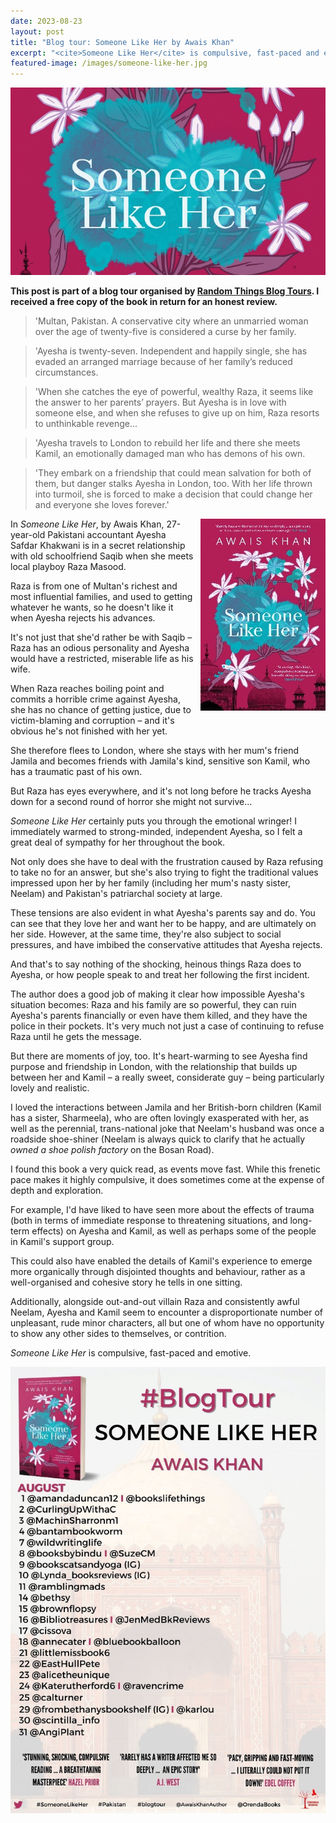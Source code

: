 ```yaml
---
date: 2023-08-23
layout: post
title: "Blog tour: Someone Like Her by Awais Khan"
excerpt: "<cite>Someone Like Her</cite> is compulsive, fast-paced and emotive."
featured-image: /images/someone-like-her.jpg
---
```


![Someone Like Her](/images/someone-like-her.jpg)

**This post is part of a blog tour organised by [Random Things Blog Tours](http://randomthingsthroughmyletterbox.blogspot.com/p/services-to-publishers-authors-blog.html). I received a free copy of the book in return for an honest review.**

> 'Multan, Pakistan. A conservative city where an unmarried woman over the age of twenty-five is considered a curse by her family.

> 'Ayesha is twenty-seven. Independent and happily single, she has evaded an arranged marriage because of her family’s reduced circumstances.

> 'When she catches the eye of powerful, wealthy Raza, it seems like the answer to her parents’ prayers. But Ayesha is in love with someone else, and when she refuses to give up on him, Raza resorts to unthinkable revenge...

> 'Ayesha travels to London to rebuild her life and there she meets Kamil, an emotionally damaged man who has demons of his own.

> 'They embark on a friendship that could mean salvation for both of them, but danger stalks Ayesha in London, too. With her life thrown into turmoil, she is forced to make a decision that could change her and everyone she loves forever.'

<img src="/images/someone-like-her-200.jpg" alt="Someone Like Her" style="float: right; margin-bottom: 10px; margin-left: 10px;">

In <cite>Someone Like Her</cite>, by Awais Khan, 27-year-old Pakistani accountant Ayesha Safdar Khakwani is in a secret relationship with old schoolfriend Saqib when she meets local playboy Raza Masood.

Raza is from one of Multan's richest and most influential families, and used to getting whatever he wants, so he doesn't like it when Ayesha rejects his advances. 

It's not just that she'd rather be with Saqib &ndash; Raza has an odious personality and Ayesha would have a restricted, miserable life as his wife.

When Raza reaches boiling point and commits a horrible crime against Ayesha, she has no chance of getting justice, due to victim-blaming and corruption &ndash; and it's obvious he's not finished with her yet.

She therefore flees to London, where she stays with her mum's friend Jamila and becomes friends with Jamila's kind, sensitive son Kamil, who has a traumatic past of his own.

But Raza has eyes everywhere, and it's not long before he tracks Ayesha down for a second round of horror she might not survive...

<cite>Someone Like Her</cite> certainly puts you through the emotional wringer! I immediately warmed to strong-minded, independent Ayesha, so I felt a great deal of sympathy for her throughout the book.

Not only does she have to deal with the frustration caused by Raza refusing to take no for an answer, but she's also trying to fight the traditional values impressed upon her by her family (including her mum's nasty sister, Neelam) and Pakistan's patriarchal society at large.

These tensions are also evident in what Ayesha's parents say and do. You can see that they love her and want her to be happy, and are ultimately on her side. However, at the same time, they're also subject to social pressures, and have imbibed the conservative attitudes that Ayesha rejects.

And that's to say nothing of the shocking, heinous things Raza does to Ayesha, or how people speak to and treat her following the first incident.

The author does a good job of making it clear how impossible Ayesha's situation becomes: Raza and his family are so powerful, they can ruin Ayesha's parents financially or even have them killed, and they have the police in their pockets. It's very much not just a case of continuing to refuse Raza until he gets the message.

But there are moments of joy, too. It's heart-warming to see Ayesha find purpose and friendship in London, with the relationship that builds up between her and Kamil &ndash; a really sweet, considerate guy &ndash; being particularly lovely and realistic.

I loved the interactions between Jamila and her British-born children (Kamil has a sister, Sharmeela), who are often lovingly exasperated with her, as well as the perennial, trans-national joke that Neelam's husband was once a roadside shoe-shiner (Neelam is always quick to clarify that he actually *owned a shoe polish factory* on the Bosan Road).

I found this book a very quick read, as events move fast. While this frenetic pace makes it highly compulsive, it does sometimes come at the expense of depth and exploration.

For example, I'd have liked to have seen more about the effects of trauma (both in terms of immediate response to threatening situations, and long-term effects) on Ayesha and Kamil, as well as perhaps some of the people in Kamil's support group.

This could also have enabled the details of Kamil's experience to emerge more organically through disjointed thoughts and behaviour, rather as a well-organised and cohesive story he tells in one sitting.

Additionally, alongside out-and-out villain Raza and consistently awful Neelam, Ayesha and Kamil seem to encounter a disproportionate number of unpleasant, rude minor characters, all but one of whom have no opportunity to show any other sides to themselves, or contrition.

<cite>Someone Like Her</cite> is compulsive, fast-paced and emotive.

![Someone Like Her blog tour banner](/images/someone-like-her-banner.jpg)